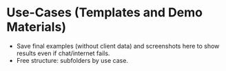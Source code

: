 # Use-Cases (Templates and Demo Materials)

- Save final examples (without client data) and screenshots here to show results even if chat/internet fails.
- Free structure: subfolders by use case.